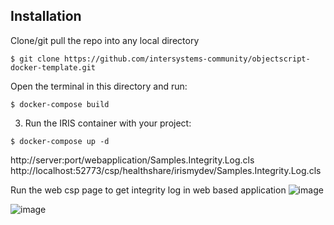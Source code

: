 
## Installation 

Clone/git pull the repo into any local directory

```
$ git clone https://github.com/intersystems-community/objectscript-docker-template.git
```

Open the terminal in this directory and run:

```
$ docker-compose build
```

3. Run the IRIS container with your project:

```
$ docker-compose up -d
```
http://server:port/webapplication/Samples.Integrity.Log.cls
http://localhost:52773/csp/healthshare/irismydev/Samples.Integrity.Log.cls

Run the web csp page to get integrity log in web based application
![image](https://github.com/AshokThangavel/IntegrityLog-Web/assets/58914152/8d5d9de4-325c-4adb-aa15-35ce974434e9)

![image](https://github.com/AshokThangavel/IntegrityLog-Web/assets/58914152/ebb6890c-fa01-4198-9822-2e50a78c33c8)



